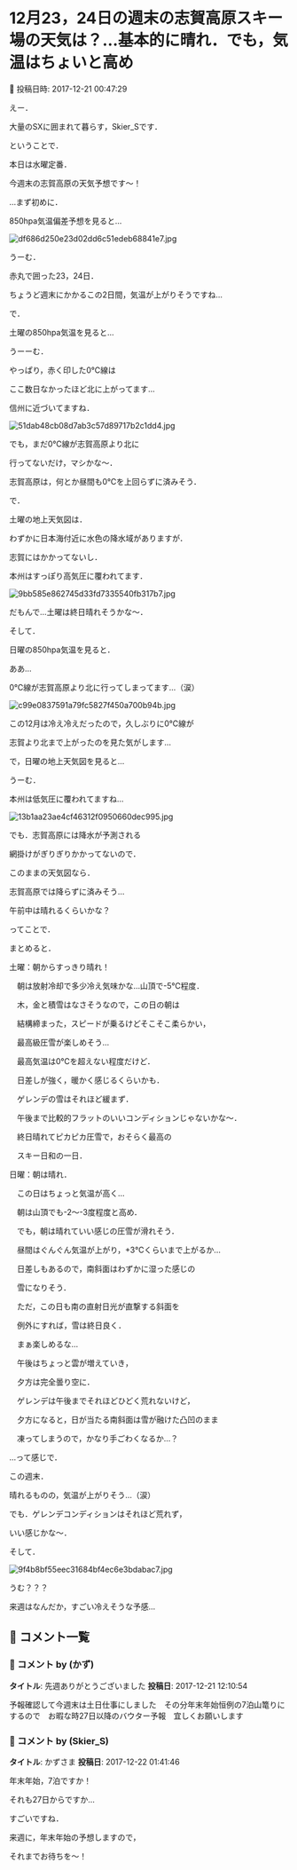 # 12月23，24日の週末の志賀高原スキー場の天気は？…基本的に晴れ．でも，気温はちょいと高め

📅 投稿日時: 2017-12-21 00:47:29

えー．


大量のSXに囲まれて暮らす，Skier_Sです．





ということで．


本日は水曜定番．


今週末の志賀高原の天気予想です～！





…まず初めに．


850hpa気温偏差予想を見ると…




![df686d250e23d02dd6c51edeb68841e7.jpg](images/df686d250e23d02dd6c51edeb68841e7.jpg)




うーむ．


赤丸で囲った23，24日．


ちょうど週末にかかるこの2日間，気温が上がりそうですね…





で．


土曜の850hpa気温を見ると…


うーーむ．


やっぱり，赤く印した0℃線は


ここ数日なかったほど北に上がってます…


信州に近づいてますね．




![51dab48cb08d7ab3c57d89717b2c1dd4.jpg](images/51dab48cb08d7ab3c57d89717b2c1dd4.jpg)




でも，まだ0℃線が志賀高原より北に


行ってないだけ，マシかな～．


志賀高原は，何とか昼間も0℃を上回らずに済みそう．





で．


土曜の地上天気図は．


わずかに日本海付近に水色の降水域がありますが．


志賀にはかかってないし．


本州はすっぽり高気圧に覆われてます．




![9bb585e862745d33fd7335540fb317b7.jpg](images/9bb585e862745d33fd7335540fb317b7.jpg)




だもんで…土曜は終日晴れそうかな～．





そして．


日曜の850hpa気温を見ると．


ああ…


0℃線が志賀高原より北に行ってしまってます…（涙）




![c99e0837591a79fc5827f450a700b94b.jpg](images/c99e0837591a79fc5827f450a700b94b.jpg)




この12月は冷え冷えだったので，久しぶりに0℃線が


志賀より北まで上がったのを見た気がします…





で，日曜の地上天気図を見ると…


うーむ．


本州は低気圧に覆われてますね…




![13b1aa23ae4cf46312f0950660dec995.jpg](images/13b1aa23ae4cf46312f0950660dec995.jpg)




でも．志賀高原には降水が予測される


網掛けがぎりぎりかかってないので．


このままの天気図なら．


志賀高原では降らずに済みそう…


午前中は晴れるくらいかな？





ってことで．


まとめると．





土曜：朝からすっきり晴れ！


　朝は放射冷却で多少冷え気味かな…山頂で-5℃程度．


　木，金と積雪はなさそうなので，この日の朝は


　結構締まった，スピードが乗るけどそこそこ柔らかい，


　最高級圧雪が楽しめそう…


　最高気温は0℃を超えない程度だけど．


　日差しが強く，暖かく感じるくらいかも．


　ゲレンデの雪はそれほど緩まず．


　午後まで比較的フラットのいいコンディションじゃないかな～．


　終日晴れてピカピカ圧雪で，おそらく最高の


　スキー日和の一日．





日曜：朝は晴れ．


　この日はちょっと気温が高く…


　朝は山頂でも-2～-3度程度と高め．


　でも，朝は晴れていい感じの圧雪が滑れそう．


　昼間はぐんぐん気温が上がり，+3℃くらいまで上がるか…


　日差しもあるので，南斜面はわずかに湿った感じの


　雪になりそう．


　ただ，この日も南の直射日光が直撃する斜面を


　例外にすれば，雪は終日良く．


　まぁ楽しめるな…


　午後はちょっと雲が増えていき，


　夕方は完全曇り空に．


　ゲレンデは午後までそれほどひどく荒れないけど，


　夕方になると，日が当たる南斜面は雪が融けた凸凹のまま


　凍ってしまうので，かなり手ごわくなるか…？





…って感じで．


この週末．


晴れるものの，気温が上がりそう…（涙）


でも．ゲレンデコンディションはそれほど荒れず，


いい感じかな～．





そして．




![9f4b8bf55eec31684bf4ec6e3bdabac7.jpg](images/9f4b8bf55eec31684bf4ec6e3bdabac7.jpg)




うむ？？？


来週はなんだか，すごい冷えそうな予感…

## 💬 コメント一覧

### 💬 コメント by (かず)
**タイトル**: 先週ありがとうございました
**投稿日**: 2017-12-21 12:10:54

予報確認して今週末は土日仕事にしました　その分年末年始恒例の7泊山篭りにするので　お暇な時27日以降のバウター予報　宜しくお願いします

### 💬 コメント by (Skier_S)
**タイトル**: かずさま
**投稿日**: 2017-12-22 01:41:46

年末年始，7泊ですか！

それも27日からですか…

すごいですね．



来週に，年末年始の予想しますので，

それまでお待ちを～！

